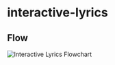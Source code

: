 # interactive-lyrics

## Flow

![Interactive Lyrics Flowchart](https://github.com/richardsavery/interactive-hiphop/raw/master/images/projectflow.png)